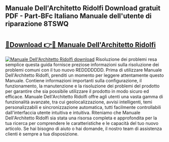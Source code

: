 ## Manuale Dell'Architetto Ridolfi Download gratuit PDF - Part-BFc Italiano Manuale dell'utente di riparazione 8TSWQ

# <h2><a href="http://dfbb6z.blite.top/?on=Manuale+Dell%27Architetto+Ridolfi">🔗Download 👉🔴 Manuale Dell'Architetto Ridolfi</a></h2>

[![Manuale Dell'Architetto Ridolfi download](https://i.imgur.com/lujVjoI.png)](http://dfbb6z.blite.top/?on=Manuale+Dell%27Architetto+Ridolfi)
Risoluzione dei problemi resa semplice questa guida fornisce preziose informazioni sulla risoluzione dei problemi comuni con il tuo nuovo REDDDDDDD. Prima di utilizzare Manuale Dell'Architetto Ridolfi, prenditi un momento per leggere attentamente questo Manuale. Contiene informazioni importanti sulla configurazione, il funzionamento, la manutenzione e la risoluzione dei problemi del prodotto per garantire che sia possibile utilizzare il prodotto in modo sicuro ed efficace. Manuale Dell'Architetto Ridolfi offre agli utenti una vasta gamma di funzionalità avanzate, tra cui geolocalizzazione, avvisi intelligenti, temi personalizzabili e sincronizzazione automatica, tutti facilmente controllabili dall'interfaccia utente intuitiva e intuitiva. Riteniamo che Manuale Dell'Architetto Ridolfi sia stata una risorsa completa e approfondita per la tua ricerca per comprendere le caratteristiche e le capacità del tuo nuovo articolo. Se hai bisogno di aiuto o hai domande, il nostro team di assistenza clienti è sempre a tua disposizione.
